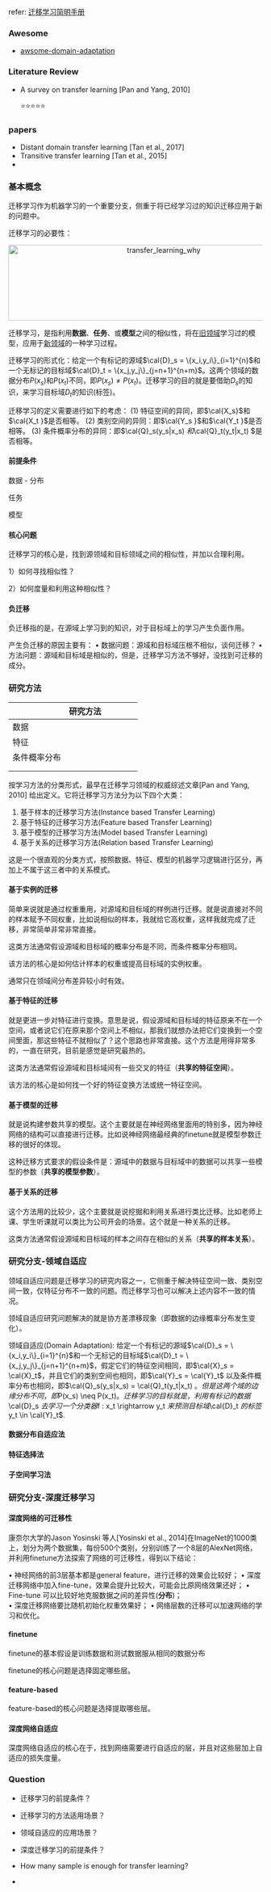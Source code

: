 refer:
[迁移学习简明手册](https://github.com/jindongwang/transferlearning-tutorial) 



### Awesome

+ [awsome-domain-adaptation](https://github.com/zhaoxin94/awsome-domain-adaptation)

  

### Literature Review

+ A survey on transfer learning [Pan and Yang, 2010]

  :star::star::star::star::star:

### papers

+ Distant domain transfer learning [Tan et al., 2017]
+ Transitive transfer learning [Tan et al., 2015]
+ 



### 基本概念

迁移学习作为机器学习的一个重要分支，侧重于将已经学习过的知识迁移应用于新的问题中。



迁移学习的必要性：

<div align="center">
<img src="https://github.com/bifeng/nlp_paper_notes/raw/master/image/transfer_learning_why.png" width="600" height="150" alt="transfer_learning_why"></img>
</div>




迁移学习，是指利用**数据**、**任务**、或**模型**之间的相似性，将在<u>旧领域</u>学习过的模型，应用于<u>新领域</u>的一种学习过程。

迁移学习的形式化：给定一个有标记的源域$\cal{D}_s = \{x_i,y_i\}_{i=1}^{n}​$和一个无标记的目标域$\cal{D}_t = \{x_j,y_j\}_{j=n+1}^{n+m}​$。这两个领域的数据分布$P(x_s)​$和$P(x_t)​$不同，即$P(x_s) \neq P(x_t)​$。迁移学习的目的就是要借助$D_s ​$的知识，来学习目标域$D_t ​$的知识(标签)。



迁移学习的定义需要进行如下的考虑：
(1) 特征空间的异同，即$\cal{X_s}$和$\cal{X_t }$是否相等。
(2) 类别空间的异同：即$\cal{Y_s }$和$\cal{Y_t }$是否相等。
(3) 条件概率分布的异同：即$\cal{Q}_s(y_s|x_s) $和$\cal{Q}_t(y_t|x_t) $是否相等。

#### 前提条件

数据 - 分布

任务

模型



#### 核心问题



迁移学习的核心是，找到源领域和目标领域之间的相似性，并加以合理利用。

1）如何寻找相似性？

2）如何度量和利用这种相似性？





#### 负迁移

负迁移指的是，在源域上学习到的知识，对于目标域上的学习产生负面作用。

产生负迁移的原因主要有：
• 数据问题：源域和目标域压根不相似，谈何迁移？
• 方法问题：源域和目标域是相似的，但是，迁移学习方法不够好，没找到可迁移的成分。





### 研究方法

|              | 研究方法 |      |      |      |      |
| ------------ | -------- | ---- | ---- | ---- | ---- |
| 数据         |          |      |      |      |      |
| 特征         |          |      |      |      |      |
| 条件概率分布 |          |      |      |      |      |
|              |          |      |      |      |      |
|              |          |      |      |      |      |



按学习方法的分类形式，最早在迁移学习领域的权威综述文章[Pan and Yang, 2010] 给出定义。它将迁移学习方法分为以下四个大类：

1. 基于样本的迁移学习方法(Instance based Transfer Learning)
2. 基于特征的迁移学习方法(Feature based Transfer Learning)
3. 基于模型的迁移学习方法(Model based Transfer Learning)
4. 基于关系的迁移学习方法(Relation based Transfer Learning)

这是一个很直观的分类方式，按照数据、特征、模型的机器学习逻辑进行区分，再加上不属于这三者中的关系模式。

#### 基于实例的迁移

简单来说就是通过权重重用，对源域和目标域的样例进行迁移。就是说直接对不同的样本赋予不同权重，比如说相似的样本，我就给它高权重，这样我就完成了迁移，非常简单非常非常直接。



这类方法通常假设源域和目标域的概率分布是不同，而条件概率分布相同。

该方法的核心是如何估计样本的权重或提高目标域的实例权重。

通常只在领域间分布差异较小时有效。



#### 基于特征的迁移

就是更进一步对特征进行变换。意思是说，假设源域和目标域的特征原来不在一个空间，或者说它们在原来那个空间上不相似，那我们就想办法把它们变换到一个空间里面，那这些特征不就相似了？这个思路也非常直接。这个方法是用得非常多的，一直在研究，目前是感觉是研究最热的。





这类方法通常假设源域和目标域间有一些交叉的特征（**共享的特征空间**）。

该方法的核心是如何找一个好的特征变换方法或统一特征空间。



#### 基于模型的迁移

就是说构建参数共享的模型。这个主要就是在神经网络里面用的特别多，因为神经网络的结构可以直接进行迁移。比如说神经网络最经典的finetune就是模型参数迁移的很好的体现。



这种迁移方式要求的假设条件是：源域中的数据与目标域中的数据可以共享一些模型的参数（**共享的模型参数**）。



#### 基于关系的迁移

这个方法用的比较少，这个主要就是说挖掘和利用关系进行类比迁移。比如老师上课、学生听课就可以类比为公司开会的场景。这个就是一种关系的迁移。


这类方法通常假设源域和目标域的样本之间存在相似的关系（**共享的样本关系**）。



### 研究分支-领域自适应

领域自适应问题是迁移学习的研究内容之一，它侧重于解决特征空间一致、类别空间一致，仅特征分布不一致的问题。而迁移学习也可以解决上述内容不一致的情况。

领域自适应研究问题解决的就是协方差漂移现象（即数据的边缘概率分布发生变化）。

领域自适应(Domain Adaptation): 给定一个有标记的源域$\cal{D}_s = \{x_i,y_i\}_{i=1}^{n}$和一个无标记的目标域$\cal{D}_t = \{x_j,y_j\}_{j=n+1}^{n+m}$，假定它们的特征空间相同，即$\cal{X}_s = \cal{X}_t$，并且它们的类别空间也相同，即$\cal{Y}_s = \cal{Y}_t$ 以及条件概率分布也相同，即$\cal{Q}_s(y_s|x_s)  = \cal{Q}_t(y_t|x_t) $。但是这两个域的边缘分布不同，即$P(x_s) \neq P(x_t)$。迁移学习的目标就是，利用有标记的数据$\cal{D}_s $去学习一个分类器$f : x_t \rightarrow y_t $来预测目标域$\cal{D}_t $的标签$y_t \in \cal{Y}_t$.

#### 数据分布自适应法



#### 特征选择法



#### 子空间学习法



### 研究分支-深度迁移学习

#### 深度网络的可迁移性

康奈尔大学的Jason Yosinski 等人[Yosinski et al., 2014]在ImageNet的1000类上，划分为两个数据集，每份500个类别，分别训练了一个8层的AlexNet网络，并利用finetune方法探索了网络的可迁移性，得到以下结论：

• 神经网络的前3层基本都是general feature，进行迁移的效果会比较好；
• 深度迁移网络中加入fine-tune，效果会提升比较大，可能会比原网络效果还好；
• Fine-tune 可以比较好地克服数据之间的差异性(**分布**)；<br>• 深度迁移网络要比随机初始化权重效果好；
• 网络层数的迁移可以加速网络的学习和优化。

#### finetune



finetune的基本假设是训练数据和测试数据服从相同的数据分布

finetune的核心问题是选择固定哪些层。



#### feature-based



feature-based的核心问题是选择提取哪些层。



#### 深度网络自适应

深度网络自适应的核心在于，找到网络需要进行自适应的层，并且对这些层加上自适应的损失度量。





### Question

+ 迁移学习的前提条件？

+ 迁移学习的方法适用场景？

  

+ 领域自适应的应用场景？

+ 深度迁移学习的前提条件？

  

+ How many sample is enough for transfer learning?

+ 

